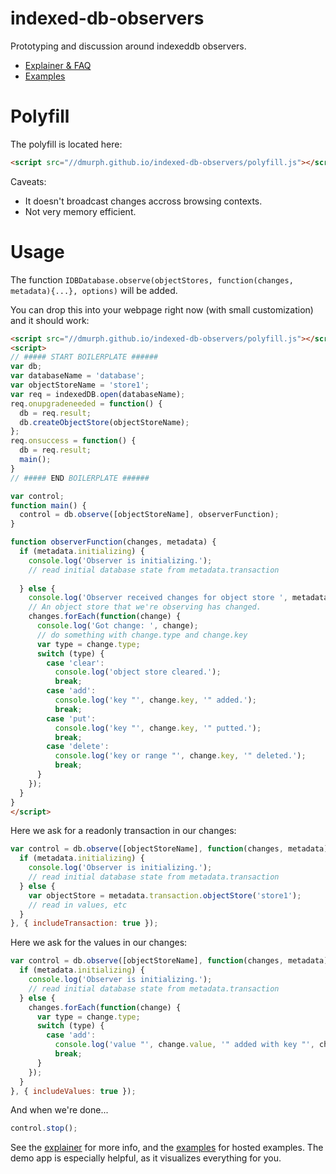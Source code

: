 

# indexed-db-observers
Prototyping and discussion around indexeddb observers.

 * [Explainer & FAQ](EXPLAINER.md)
 * [Examples](https://dmurph.github.io/indexed-db-observers/)

# Polyfill
The polyfill is located here:
```html
<script src="//dmurph.github.io/indexed-db-observers/polyfill.js"></script>
```

Caveats:
 * It doesn't broadcast changes accross browsing contexts.
 * Not very memory efficient.

# Usage
The function `IDBDatabase.observe(objectStores, function(changes, metadata){...}, options)` will be added.

You can drop this into your webpage right now (with small customization) and it should work:
```html
<script src="//dmurph.github.io/indexed-db-observers/polyfill.js"></script>
<script>
// ##### START BOILERPLATE ######
var db;
var databaseName = 'database';
var objectStoreName = 'store1';
var req = indexedDB.open(databaseName);
req.onupgradeneeded = function() {
  db = req.result;
  db.createObjectStore(objectStoreName);
};
req.onsuccess = function() {
  db = req.result;
  main();
}
// ##### END BOILERPLATE ######

var control;
function main() {
  control = db.observe([objectStoreName], observerFunction);
}

function observerFunction(changes, metadata) {
  if (metadata.initializing) {
    console.log('Observer is initializing.');
    // read initial database state from metadata.transaction
    
  } else { 
    console.log('Observer received changes for object store ', metadata.objectStoreName);
    // An object store that we're observing has changed.
    changes.forEach(function(change) {
      console.log('Got change: ', change);
      // do something with change.type and change.key
      var type = change.type;
      switch (type) {
        case 'clear':
          console.log('object store cleared.');
          break;
        case 'add':
          console.log('key "', change.key, '" added.');
          break;
        case 'put':
          console.log('key "', change.key, '" putted.');
          break;
        case 'delete':
          console.log('key or range "', change.key, '" deleted.');
          break;
      }
    });
  }
}
</script>
```
Here we ask for a readonly transaction in our changes:
```js
var control = db.observe([objectStoreName], function(changes, metadata) {
  if (metadata.initializing) {
    console.log('Observer is initializing.');
    // read initial database state from metadata.transaction
  } else { 
    var objectStore = metadata.transaction.objectStore('store1');
    // read in values, etc
  }
}, { includeTransaction: true });
```

Here we ask for the values in our changes:
```js
var control = db.observe([objectStoreName], function(changes, metadata) {
  if (metadata.initializing) {
    console.log('Observer is initializing.');
    // read initial database state from metadata.transaction
  } else { 
    changes.forEach(function(change) {
      var type = change.type;
      switch (type) {
        case 'add':
          console.log('value "', change.value, '" added with key "', change.key, '"');
          break;
      }
    });
  }
}, { includeValues: true });
```

And when we're done...
```js
control.stop();
```

See the [explainer](EXPLAINER.md) for more info, and the [examples](https://dmurph.github.io/indexed-db-observers/) for hosted examples.  The demo app is especially helpful, as it visualizes everything for you.
